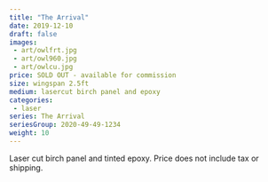 ```yaml
---
title: "The Arrival"
date: 2019-12-10
draft: false
images:
 - art/owlfrt.jpg
 - art/owl960.jpg
 - art/owlcu.jpg
price: SOLD OUT - available for commission 
size: wingspan 2.5ft 
medium: lasercut birch panel and epoxy
categories:
 - laser
series: The Arrival
seriesGroup: 2020-49-49-1234
weight: 10
---
```


Laser cut birch panel and tinted epoxy. Price does not include tax or shipping.
